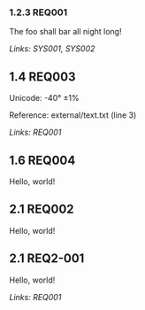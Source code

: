 ### 1.2.3 REQ001

The foo shall bar all night long!

*Links: SYS001, SYS002*

## 1.4 REQ003

Unicode: -40° ±1%

Reference: external/text.txt (line 3)

*Links: REQ001*

## 1.6 REQ004

Hello, world!

## 2.1 REQ002

Hello, world!

## 2.1 REQ2-001

Hello, world!

*Links: REQ001*

